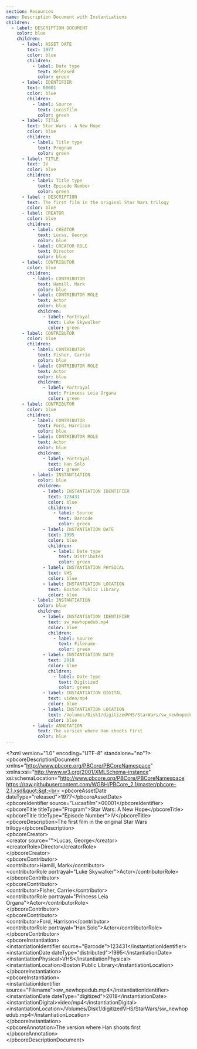 ```yaml
---
section: Resources
name: Description Document with Instantiations
children:
  - label: DESCRIPTION DOCUMENT
    color: blue
    children:
      - label: ASSET DATE
        text: 1977
        color: blue
        children:
          - label: Date type
            text: Released
            color: green
      - label: IDENTIFIER
        text: 00001
        color: blue
        children:
          - label: Source
            text: Lucasfilm
            color: green
      - label: TITLE
        text: Star Wars - A New Hope
        color: blue
        children:
          - label: Title type
            text: Program
            color: green
      - label: TITLE
        text: IV
        color: blue
        children:
          - label: Title type
            text: Episode Number
            color: green
      - label : DESCRIPTION
        text: The first film in the original Star Wars trilogy
        color: blue
      - label: CREATOR
        color: blue
        children:
          - label: CREATOR
            text: Lucas, George
            color: blue
          - label: CREATOR ROLE
            text: Director
            color: blue
      - label: CONTRIBUTOR
        color: blue
        children:
          - label: CONTRIBUTOR
            text: Hamill, Mark
            color: blue
          - label: CONTRIBUTOR ROLE
            text: Actor
            color: blue
            children:
              - label: Portrayal
                text: Luke Skywalker
                color: green
      - label: CONTRIBUTOR
        color: blue
        children:
          - label: CONTRIBUTOR
            text: Fisher, Carrie
            color: blue
          - label: CONTRIBUTOR ROLE
            text: Actor
            color: blue
            children:
              - label: Portrayal
                text: Princess Leia Organa
                color: green
      - label: CONTRIBUTOR
        color: blue
        children:
          - label: CONTRIBUTOR
            text: Ford, Harrison
            color: blue
          - label: CONTRIBUTOR ROLE
            text: Actor
            color: blue
            children:
              - label: Portrayal
                text: Han Solo
                color: green
          - label: INSTANTIATION
            color: blue
            children:
              - label: INSTANTIATION IDENTIFIER
                text: 123431
                color: blue
                children:
                  - label: Source
                    text: Barcode
                    color: green
              - label: INSTANTIATION DATE
                text: 1995
                color: blue
                children:
                  - label: Date type
                    text: Distributed
                    color: green
              - label: INSTANTIATION PHYSICAL
                text: VHS
                color: blue
              - label: INSTANTIATION LOCATION
                text: Boston Public Library
                color: blue
          - label: INSTANTIATION
            color: blue
            children:
              - label: INSTANTIATION IDENTIFIER
                text: sw_newhopedub.mp4
                color: blue
                children:
                  - label: Source
                    text: Filename
                    color: green
              - label: INSTANTIATION DATE
                text: 2018
                color: blue
                children:
                  - label: Date type
                    text: Digitized
                    color: green
              - label: INSTANTIATION DIGITAL
                text: video/mp4
                color: blue
              - label: INSTANTIATION LOCATION
                text: /Volumes/Disk1/digitizedVHS/StarWars/sw_newhopedub.mp4
                color: blue
          - label: ANNOTATION
            text: The version where Han shoots first
            color: blue
---
```


&lt;?xml version=&quot;1.0&quot; encoding=&quot;UTF-8&quot; standalone=&quot;no&quot;?&gt;<br>
&lt;pbcoreDescriptionDocument xmlns=&quot;http://www.pbcore.org/PBCore/PBCoreNamespace&quot; xmlns:xsi=&quot;http://www.w3.org/2001/XMLSchema-instance&quot; xsi:schemaLocation=&quot;http://www.pbcore.org/PBCore/PBCoreNamespace https://raw.githubusercontent.com/WGBH/PBCore_2.1/master/pbcore-2.1.xsd&quot;&gt;<br>
  &lt;pbcoreAssetDate dateType=&quot;released&quot;&gt;1977&lt;/pbcoreAssetDate&gt;<br>
  &lt;pbcoreIdentifier source=&quot;Lucasfilm&quot;&gt;00001&lt;/pbcoreIdentifier&gt;<br>
  &lt;pbcoreTitle titleType=&quot;Program&quot;&gt;Star Wars: A New Hope&lt;/pbcoreTitle&gt;<br>
  &lt;pbcoreTitle titleType=&quot;Episode Number&quot;&gt;IV&lt;/pbcoreTitle&gt;<br>
  &lt;pbcoreDescription&gt;The first film in the original Star Wars trilogy&lt;/pbcoreDescription&gt;<br>
  &lt;pbcoreCreator&gt;<br>
    &lt;creator source=&quot;&quot;&gt;Lucas, George&lt;/creator&gt;<br>
    &lt;creatorRole&gt;Director&lt;/creatorRole&gt;<br>
  &lt;/pbcoreCreator&gt;<br>
  &lt;pbcoreContributor&gt;<br>
    &lt;contributor&gt;Hamill, Mark&lt;/contributor&gt;<br>
    &lt;contributorRole portrayal=&quot;Luke Skywalker&quot;&gt;Actor&lt;/contributorRole&gt;<br>
  &lt;/pbcoreContributor&gt;<br>
  &lt;pbcoreContributor&gt;<br>
    &lt;contributor&gt;Fisher, Carrie&lt;/contributor&gt;<br>
    &lt;contributorRole portrayal=&quot;Princess Leia Organa&quot;&gt;Actor&lt;/contributorRole&gt;<br>
  &lt;/pbcoreContributor&gt;<br>
  &lt;pbcoreContributor&gt;<br>
    &lt;contributor&gt;Ford, Harrison&lt;/contributor&gt;<br>
    &lt;contributorRole portrayal=&quot;Han Solo&quot;&gt;Actor&lt;/contributorRole&gt;<br>
  &lt;/pbcoreContributor&gt;<br>
  &lt;pbcoreInstantiation&gt;<br>
    &lt;instantiationIdentifier source=&quot;Barcode&quot;&gt;123431&lt;/instantiationIdentifier&gt;<br>
    &lt;instantiationDate dateType=&quot;distributed&quot;&gt;1995&lt;/instantiationDate&gt;<br>
    &lt;instantiationPhysical&gt;VHS&lt;/instantiationPhysical&gt;<br>
    &lt;instantiationLocation&gt;Boston Public Library&lt;/instantiationLocation&gt;<br>
  &lt;/pbcoreInstantiation&gt;<br>
  &lt;pbcoreInstantiation&gt;<br>
    &lt;instantiationIdentifier source=&quot;Filename&quot;&gt;sw_newhopedub.mp4&lt;/instantiationIdentifier&gt;<br>
    &lt;instantiationDate dateType=&quot;digitized&quot;&gt;2018&lt;/instantiationDate&gt;<br>
    &lt;instantiationDigital&gt;video/mp4&lt;/instantiationDigital&gt;<br>
    &lt;instantiationLocation&gt;/Volumes/Disk1/digitizedVHS/StarWars/sw_newhopedub.mp4&lt;/instantiationLocation&gt;<br>
  &lt;/pbcoreInstantiation&gt;<br>
  &lt;pbcoreAnnotation&gt;The version where Han shoots first &lt;/pbcoreAnnotation&gt;<br>
&lt;/pbcoreDescriptionDocument&gt;<br>
